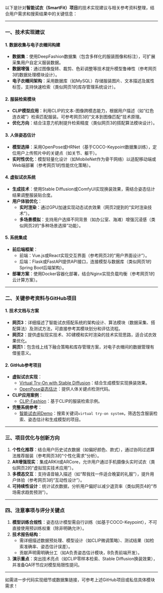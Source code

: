 以下是针对**智能试衣（SmartFit）项目**的技术实现建议与相关参考资料整理，结合用户需求和搜索结果中的关键信息：

---

### **一、技术实现建议**
#### **1. 数据收集与电子衣帽间构建**
- **数据集**：使用DeepFashion数据集（包含多样化的服装图像和标注），可扩展采集用户自定义服装数据。
- **数据增强**：通过图像旋转、裁剪、色彩调整等技术提升模型鲁棒性（参考网页3的数据处理模块设计）。
- **电子衣帽间架构**：采用数据库（如MySQL）存储服装图片、文本描述及属性标签，支持快速检索（类似网页1的库存管理系统设计）。

#### **2. 服装检索模块**
- **CLIP模型应用**：利用CLIP的文本-图像跨模态能力，根据用户描述（如“红色连衣裙”）检索匹配服装。可参考网页3的“文本到图像匹配”技术原理。
- **优化方向**：结合注意力机制提升检索精度（类似网页3的搭配算法模块设计）。

#### **3. 人体姿态估计**
- **模型选择**：采用OpenPose或HRNet（基于COCO-Keypoint数据集训练），定位用户上传照片中的关键点（如关节、躯干）。
- **实时性优化**：模型轻量化设计（如MobileNet作为骨干网络）以适配移动端或Web端部署（参考网页1的性能优化策略）。

#### **4. 虚拟试衣系统**
- **生成技术**：使用Stable Diffusion或ComfyUI实现换装效果，需结合姿态估计结果调整服装贴合度。
- **用户体验优化**：
  - **实时渲染**：通过GPU加速实现动态试衣效果（网页2提到的“实时渲染技术”）。
  - **多场景模拟**：支持用户选择不同背景（如办公室、海滩）增强沉浸感（类似网页2的“多种场景选择”功能）。

#### **5. 系统集成**
- **前后端框架**：
  - 前端：Vue.js或React实现交互界面（参考网页2的“用户界面设计”）。
  - 后端：Flask或FastAPI提供API接口，连接模型与数据库（类似网页1的Spring Boot后端架构）。
- **部署方案**：使用Docker容器化部署，结合Nginx实现负载均衡（参考网页1的云计算方案）。

---

### **二、关键参考资料与GitHub项目**
#### **1. 技术文档与方案**
- **网页3**：详细描述了智能试衣搭配系统的架构设计、算法模块（数据采集、搭配算法）及测试方法，可直接参考其模块划分和评估流程。
- **网页2**：提供虚拟现实技术、3D建模和实时渲染的技术实现思路，适合试衣效果优化。
- **网页1**：包含线上线下融合策略和库存管理方案，对电子衣帽间的数据管理有借鉴意义。

#### **2. GitHub参考项目**
- **虚拟试衣实现**：
  - [Virtual Try-On with Stable Diffusion](https://github.com/levindabhi/cloth-virtual-try-on)：结合生成模型实现换装效果。
  - [OpenPose姿态估计](https://github.com/CMU-Perceptual-Computing-Lab/openpose)：提供人体关键点检测代码。
- **CLIP应用案例**：
  - [CLIP-Fashion](https://github.com/openai/CLIP)：基于CLIP的服装检索示例。
- **完整系统参考**：
  - [智能试衣间Demo](https://github.com/search?q=virtual+try-on+system)：搜索关键词`virtual try-on system`，筛选包含服装检索、姿态估计和生成模型的项目。

---

### **三、项目优化与创新方向**
1. **个性化推荐**：结合用户历史试衣数据（如偏好颜色、款式），通过协同过滤算法推荐服装（参考网页3的“个性化需求”分析）。
2. **AR增强现实**：集成ARKit或ARCore，允许用户通过手机摄像头实时试衣（类似网页2的“虚拟现实技术应用”）。
3. **多模态交互**：支持语音输入描述（如“帮我找一件适合晚宴的礼服”），提升用户体验（参考网页3的“互动性设计”）。
4. **可持续性设计**：统计试衣数据，分析用户偏好以减少退货率（类似网页4的“市场需求趋势预测”）。

---

### **四、注意事项与评分关键点**
1. **模型训练合规性**：姿态估计模型需自行训练（如基于COCO-Keypoint），不可直接使用预训练权重（除非明确允许）。
2. **技术报告结构**：
   - 需详细描述数据预处理、模型设计（如CLIP微调策略）、测试结果（如检索准确率、姿态估计误差）。
   - 贡献声明需明确分工（如A负责姿态估计模块，B负责前端开发）。
3. **演示重点**：突出技术亮点（如CLIP零样本检索、Stable Diffusion换装效果），并准备QA环节应对模型局限性提问。

---

如需进一步代码实现细节或数据集链接，可参考上述GitHub项目或私信具体模块需求！
